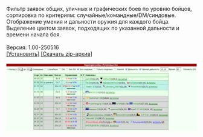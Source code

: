 Фильтр заявок общих, уличных и графических боев по уровню бойцов, сортировка по критериям: случайные/командные/DM/синдовые. Отображение умения и дальности оружия для каждого бойца. Выделение цветом заявок, подходящих по указанной дальности и времени начала боя.
<br>
<br>
Версия: 1.00-250516
<br>
[[Установить]](https://raw.githubusercontent.com/MyRequiem/comfortablePlayingInGW/master/separatedScripts/FilterGeneralFighting/filterGeneralFighting.user.js) [[Скачать zip-архив]](https://raw.githubusercontent.com/MyRequiem/comfortablePlayingInGW/master/separatedScripts/FilterGeneralFighting/filterGeneralFighting.user.js.zip)
<br>
<br>
![FilterGeneralFighting](https://raw.githubusercontent.com/MyRequiem/comfortablePlayingInGW/master/imgs/FilterGeneralFighting/screen.png)
<br>
